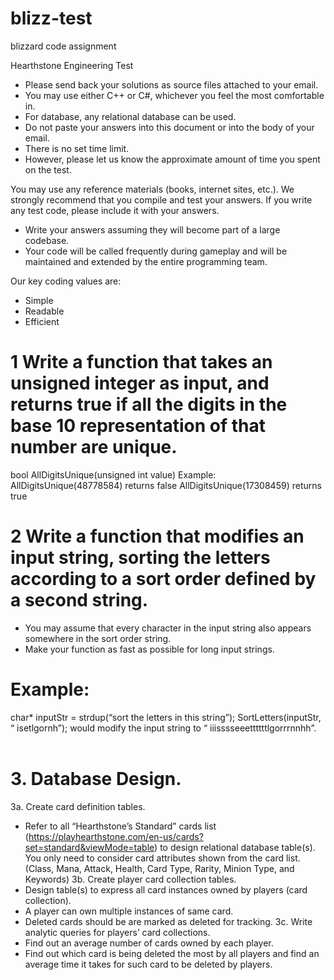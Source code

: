 # blizz-test
blizzard code assignment 

Hearthstone Engineering Test

- Please send back your solutions as source files attached to your email.  
- You may use either C++ or C#, whichever you feel the most comfortable in.  
- For database, any relational database can be used.
- Do not paste your answers into this document or into the body of your email.
- There is no set time limit. 
- However, please let us know the approximate amount of time you spent on the test. 

You may use any reference materials (books, internet sites, etc.). We strongly recommend that you compile and test your answers. If you write any test code, 
please include it with your answers.

- Write your answers assuming they will become part of a large codebase. 
- Your code will be called frequently during gameplay and will be maintained and extended by the entire programming team.  

Our key coding values are: 
- Simple
- Readable
- Efficient

# 1 Write a function that takes an unsigned integer as input, and returns true if all the digits in the base 10 representation of that number are unique. 
bool AllDigitsUnique(unsigned int value)
Example:
AllDigitsUnique(48778584) returns false
AllDigitsUnique(17308459) returns true


# 2  Write a function that modifies an input string, sorting the letters according to a sort order defined by a second string. 
- You may assume that every character in the input string also appears somewhere in the sort order string. 
- Make your function as fast as possible for long input strings.

# Example:
char* inputStr = strdup(“sort the letters in this string”);
SortLetters(inputStr, “ isetlgornh”);
would modify the input string to “     iiisssseeettttttlgorrrnnhh”.
 
# 3. Database Design.
3a. Create card definition tables.
-	Refer to all “Hearthstone’s Standard” cards list (https://playhearthstone.com/en-us/cards?set=standard&viewMode=table) to design relational database table(s). You only need to consider card attributes shown from the card list. (Class, Mana, Attack, Health, Card Type, Rarity, Minion Type, and Keywords) 
3b. Create player card collection tables.
-	Design table(s) to express all card instances owned by players (card collection).
-	A player can own multiple instances of same card.
-	Deleted cards should be are marked as deleted for tracking.
3c. Write analytic queries for players’ card collections.
-	Find out an average number of cards owned by each player.
-	Find out which card is being deleted the most by all players and find an average time it takes for such card to be deleted by players. 
